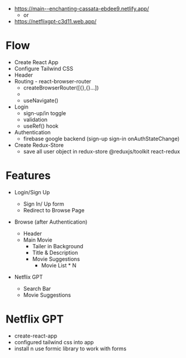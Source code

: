 - https://main--enchanting-cassata-ebdee9.netlify.app/
    -    or
- https://netflixgpt-c3d11.web.app/
# Flow
- Create React App
- Configure Tailwind CSS
- Header
- Routing - react-browser-router
    - createBrowserRouter([{},{}...])
    - <RouterProvider/>
    - useNavigate()
- Login
  - sign-up/in toggle
  - validation
  - useRef() hook
- Authentication
  - firebase google backend (sign-up sign-in onAuthStateChange)
- Create Redux-Store
  - save all user object in redux-store @reduxjs/toolkit react-redux


# Features

- Login/Sign Up
    - Sign In/ Up form
    - Redirect to Browse Page

- Browse (after Authentication)
    - Header
    - Main Movie
        - Tailer in Background
        - Title & Description
        - Movie Suggestions 
            - Movie List * N

- Netflix GPT
    - Search Bar
    - Movie Suggestions

# Netflix GPT

- create-react-app
- configured tailwind css into app
- install n use formic library to work with forms
